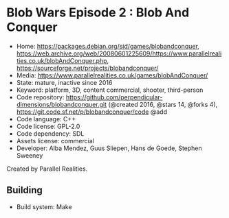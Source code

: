 # Blob Wars Episode 2 : Blob And Conquer

- Home: https://packages.debian.org/sid/games/blobandconquer, https://web.archive.org/web/20080601225609/https://www.parallelrealities.co.uk/blobAndConquer.php, https://sourceforge.net/projects/blobandconquer/
- Media: https://www.parallelrealities.co.uk/games/blobAndConquer/
- State: mature, inactive since 2016
- Keyword: platform, 3D, content commercial, shooter, third-person
- Code repository: https://github.com/perpendicular-dimensions/blobandconquer.git (@created 2016, @stars 14, @forks 4), https://git.code.sf.net/p/blobandconquer/code @add
- Code language: C++
- Code license: GPL-2.0
- Code dependency: SDL
- Assets license: commercial
- Developer: Alba Mendez, Guus Sliepen, Hans de Goede, Stephen Sweeney

Created by Parallel Realities.

## Building

- Build system: Make
